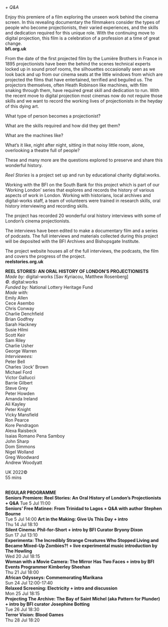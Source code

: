 
_+ Q&A_

Enjoy this premiere of a film exploring the unseen work behind the cinema screen. In this revealing documentary the filmmakers consider the types of people who become projectionists, their varied experiences, and the skills and dedication required for this unique role. With the continuing move to digital projection, this film is a celebration of a profession at a time of great change.  
**bfi.org.uk**

From the date of the first projected film by the Lumière Brothers in France in 1895 projectionists have been the behind the scenes technical experts locked up in sound proof rooms, the silhouettes occasionally seen as we look back and up from our cinema seats at the little windows from which are projected the films that have entertained, terrified and beguiled us. The projectors themselves, often Heath Robinson like machines, with film snaking through them, have required great skill and dedication to run. With the recent move to digital projection most cinemas now do not require those skills and we want to record the working lives of projectionists in the heyday of this dying art.

What type of person becomes a projectionist?

What are the skills required and how did they get them?

What are the machines like?

What’s it like, night after night, sitting in that noisy little room, alone, overlooking a theatre full of people?

These and many more are the questions explored to preserve and share this wonderful history.

_Reel Stories_ is a project set up and run by educational charity digital:works.

Working with the BFI on the South Bank for this project which is part of our ‘Working London’ series that explores and records the history of various aspects of work in London. Working with historians, local archives and digital-works staff, a team of volunteers were trained in research skills, oral history interviewing and recording skills.

The project has recorded 20 wonderful oral history interviews with some of London’s cinema projectionists.

The interviews have been edited to make a documentary film and a series of podcasts. The full interviews and materials collected during this project will be deposited with the BFI Archives and Bishopsgate Institute.

The project website houses all of the full interviews, the podcasts, the film and covers the progress of the project.  
**reelstories.org.uk**  

**REEL STORIES:  AN ORAL HISTORY OF LONDON’S PROJECTIONISTS**  
_Made by:_ digital-works [Sav Kyriacou,
Matthew Rosenberg]  
_©._ digital:works  
_Funded by:_ National Lottery Heritage Fund  
_Made with:_  
Emily Allen  
Cece Asembo  
Chris Conway  
Charlie Denchfield  
Brian Godfrey  
Sarah Hackney  
Susie Hilmi  
Scott Keir  
Sam Riley  
Charlie Usher  
George Warren  
_Interviewees:_  
Peter Bell  
Charles ‘Jock’ Brown  
Michael Ford  
Victor Gallucci  
Barrie Gilbert  
Steve Grey  
Peter Howden  
Amanda Ireland  
Ali Kayley  
Peter Knight  
Vicky Mansfield  
Ron Pearce  
Kore Pendragon  
Alexa Raisbeck  
Isaias Romano Pena Samboy  
John Sharp  
Dom Simmons  
Nigel Wolland  
Greg Woodward  
Andrew Woodyatt  

UK 2022©  
55 mins  
<br>

**REGULAR PROGRAMME**  
**Seniors Premiere: Reel Stories: An Oral History of London’s Projectionists + Q&A**
Tue 5 Jul 11:00  
**Seniors’ Free Matinee: From Trinidad to Lagos + Q&A with author Stephen Bourne**   
Tue 5 Jul 14:00
**Art in the Making: Give Us This Day + intro**  
Thu 14 Jul 18:10  
**Silent Cinema: Phil-for-Short + intro by BFI Curator Bryony Dixon**  
Sun 17 Jul 13:10  
**Experimenta: The Incredibly Strange Creatures Who Stopped Living and Became Mixed-Up Zombies?! + live experimental music introduction by The Howling**  
Wed 20 Jul 18:15  
**Woman with a Movie Camera: The Mirror Has Two Faces + intro by BFI Events Programmer Kimberley Sheehan**  
Thu 21 Jul 18:00  
**African Odysseys: Commemorating Marikana**  
Sun 24 Jul 12:00-17:40  
**Relaxed Screening: Electricity + intro and discussion**  
Mon 25 Jul 18:15  
**Projecting The Archive: The Bay of Saint Michel (aka Pattern for Plunder) + intro by BFI curator Josephine Botting**  
Tue 26 Jul 18:30  
**Terror Vision: Blood Games**  
Thu 28 Jul 18:20  
<!--stackedit_data:
eyJoaXN0b3J5IjpbLTQzODA5MTYzMCw3NTczNDQyNDBdfQ==
-->